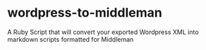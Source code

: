 wordpress-to-middleman
======================

A Ruby Script that will convert your exported Wordpress XML into markdown scripts formatted for Middleman
